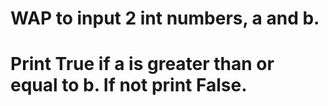 # WAP to input 2 int numbers, a and b.
# Print True if a is greater than or equal to b. If not print False.
